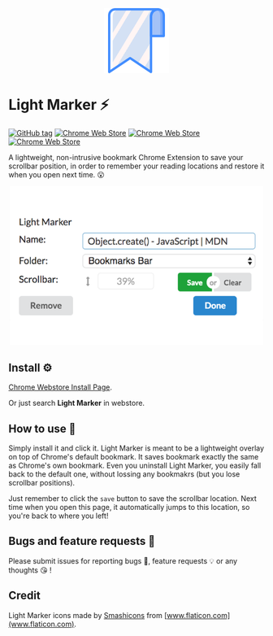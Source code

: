 <p align="center">
  <img src="images/icons128/png/001-shapes.png" />
</p>

# Light Marker ⚡

[![GitHub tag](https://img.shields.io/github/tag/NeilLi1992/LightMarker2.svg)](https://github.com/NeilLi1992/LightMarker2/tags)
[![Chrome Web Store](https://img.shields.io/chrome-web-store/v/lhkgiieenfadlgmaacnhnidkneedhpao.svg)](https://chrome.google.com/webstore/detail/light-marker/lhkgiieenfadlgmaacnhnidkneedhpao?hl=en-GB)
[![Chrome Web Store](https://img.shields.io/chrome-web-store/rating/lhkgiieenfadlgmaacnhnidkneedhpao.svg)](https://chrome.google.com/webstore/detail/light-marker/lhkgiieenfadlgmaacnhnidkneedhpao?hl=en-GB)
[![Chrome Web Store](https://img.shields.io/chrome-web-store/users/lhkgiieenfadlgmaacnhnidkneedhpao.svg)](https://chrome.google.com/webstore/detail/light-marker/lhkgiieenfadlgmaacnhnidkneedhpao?hl=en-GB)

A lightweight, non-intrusive bookmark Chrome Extension to save your scrollbar position, in order to remember your reading locations and restore it when you open next time. 😮

<p align="center">
  <img src="images/screenshots/screenshot.png" width="500px"/>
</p>

## Install ⚙️

[Chrome Webstore Install Page](https://chrome.google.com/webstore/detail/light-marker/lhkgiieenfadlgmaacnhnidkneedhpao?hl=en-GB).

Or just search **Light Marker** in webstore.

## How to use 🤔

Simply install it and click it. Light Marker is meant to be a lightweight overlay on top of Chrome's default bookmark. It saves bookmark exactly the same as Chrome's own bookmark. Even you uninstall Light Marker, you easily fall back to the default one, without lossing any bookmakrs (but you lose scrollbar positions).

Just remember to click the `save` button to save the scrollbar location. Next time when you open this page, it automatically jumps to this location, so you're back to where you left!

## Bugs and feature requests 🤪

Please submit issues for reporting bugs 🐞, feature requests 💡 or any thoughts 😘 !

## Credit

Light Marker icons made by [Smashicons](https://smashicons.com/) from [www.flaticon.com](www.flaticon.com).